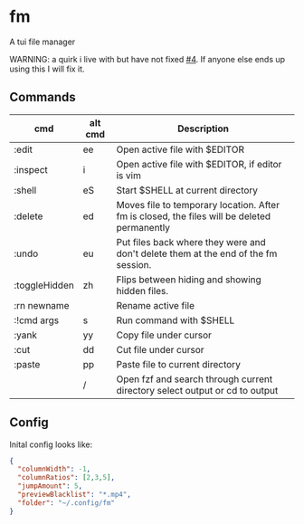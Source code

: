 # fm

A tui file manager

WARNING: a quirk i live with but have not fixed [#4](https://github.com/taybart/fm/issues/4). If anyone else ends up using this I will fix it.

## Commands

|    cmd      | alt cmd | Description                                                                                              |
|-------------|---------|----------------------------------------------------------------------------------------------------------|
| :edit         | ee      | Open active file with $EDITOR                                                                          |
| :inspect      | i       | Open active file with $EDITOR, if editor is vim||nvim. fm will source $CONFIG/vimrc.preview in RO mode |
| :shell        | eS      | Start $SHELL at current directory                                                                      |
| :delete       | ed      | Moves file to temporary location. After fm is closed, the files will be deleted permanently            |
| :undo         | eu      | Put files back where they were and don't delete them at the end of the fm session.                     |
| :toggleHidden | zh      | Flips between hiding and showing hidden files.                                                         |
| :rn newname   |         | Rename active file                                                                                     |
| :!cmd args    | s       | Run command with $SHELL                                                                                |
| :yank         | yy      | Copy file under cursor                                                                                 |
| :cut          | dd      | Cut file under cursor                                                                                  |
| :paste        | pp      | Paste file to current directory                                                                        |
|               | /       | Open fzf and search through current directory select output or cd to output                            |

## Config

Inital config looks like:

```json
{
  "columnWidth": -1,
  "columnRatios": [2,3,5],
  "jumpAmount": 5,
  "previewBlacklist": "*.mp4",
  "folder": "~/.config/fm"
}

```

